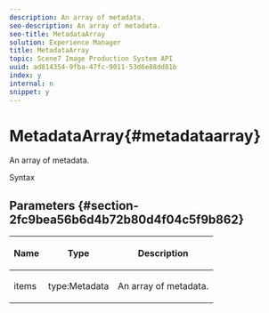```yaml
---
description: An array of metadata.
seo-description: An array of metadata.
seo-title: MetadataArray
solution: Experience Manager
title: MetadataArray
topic: Scene7 Image Production System API
uuid: ad814354-9fba-47fc-9011-53d6e88dd81b
index: y
internal: n
snippet: y
---
```


# MetadataArray{#metadataarray}

An array of metadata.

 Syntax 

## Parameters {#section-2fc9bea56b6d4b72b80d4f04c5f9b862}

<table id="table_04100BB8ABD84EF68B0A7CE3AD946414"> 
 <thead> 
  <tr> 
   <th colname="col1" class="entry"> <p>Name </p> </th> 
   <th colname="col2" class="entry"> <p>Type </p> </th> 
   <th colname="col3" class="entry"> <p>Description </p> </th> 
  </tr> 
 </thead>
 <tbody> 
  <tr> 
   <td colname="col1"> <p><span class="codeph"> <span class="varname"> items</span> </span> </p> </td> 
   <td colname="col2"> <p><span class="codeph"> type:Metadata</span> </p> </td> 
   <td colname="col3"> <p>An array of metadata. </p> </td> 
  </tr> 
 </tbody> 
</table>


